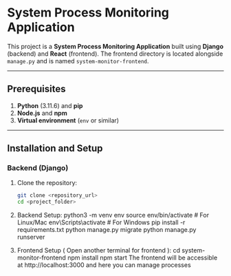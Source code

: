 # System Process Monitoring Application

This project is a **System Process Monitoring Application** built using **Django** (backend) and **React** (frontend). The frontend directory is located alongside `manage.py` and is named `system-monitor-frontend`.

---

## Prerequisites

1. **Python** (3.11.6) and **pip**
2. **Node.js** and **npm**
3. **Virtual environment** (`env` or similar)

---

## Installation and Setup

### Backend (Django)

1. Clone the repository:
    ```bash
    git clone <repository_url>
    cd <project_folder>

2. Backend Setup:
    python3 -m venv env
    source env/bin/activate   # For Linux/Mac
    env\Scripts\activate      # For Windows
    pip install -r requirements.txt
    python manage.py migrate
    python manage.py runserver

<!-- The backend will be accessible at http://127.0.0.1:8000 -->

3. Frontend Setup ( Open another terminal for frontend ):
    cd system-monitor-frontend
    npm install
    npm start
    The frontend will be accessible at http://localhost:3000 and here you can manage processes


